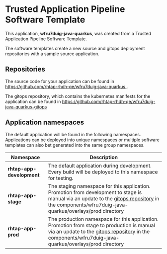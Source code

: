 # Trusted Application Pipeline Software Template

This application, **wfru7duig-java-quarkus**, was created from a Trusted Application Pipeline Software Template.

The software templates create a new source and gitops deployment repositories with a sample source application. 

## Repositories

The source code for your application can be found in [https://github.com/rhtap-rhdh-qe/wfru7duig-java-quarkus ](https://github.com/rhtap-rhdh-qe/wfru7duig-java-quarkus ).
 
The gitops repository, which contains the kubernetes manifests for the application can be found in 
[https://github.com/rhtap-rhdh-qe/wfru7duig-java-quarkus-gitops ](https://github.com/rhtap-rhdh-qe/wfru7duig-java-quarkus-gitops ) 

## Application namespaces 

The default application will be found in the following namespaces. Applications can be deployed into unique namespaces or multiple software templates can also bet generated into the same group namespaces.  

|  Namespace   |  Description   |  
| -------- | -------- |   
| **rhtap-app-development** | The default application during development. Every build will be deployed to this namespace for testing. | 
| **rhtap-app-stage** | The staging namespace for this application. Promotion from development to stage is manual via an update to the [gitops repository](https://github.com/rhtap-rhdh-qe/wfru7duig-java-quarkus-gitops ) in the components/wfru7duig-java-quarkus/overlays/prod directory |  
| **rhtap-app-prod** | The production namespace for this application. Promotion from stage to production is manual via an update to the [gitops repository](https://github.com/rhtap-rhdh-qe/wfru7duig-java-quarkus-gitops ) in the components/wfru7duig-java-quarkus/overlays/prod directory | 